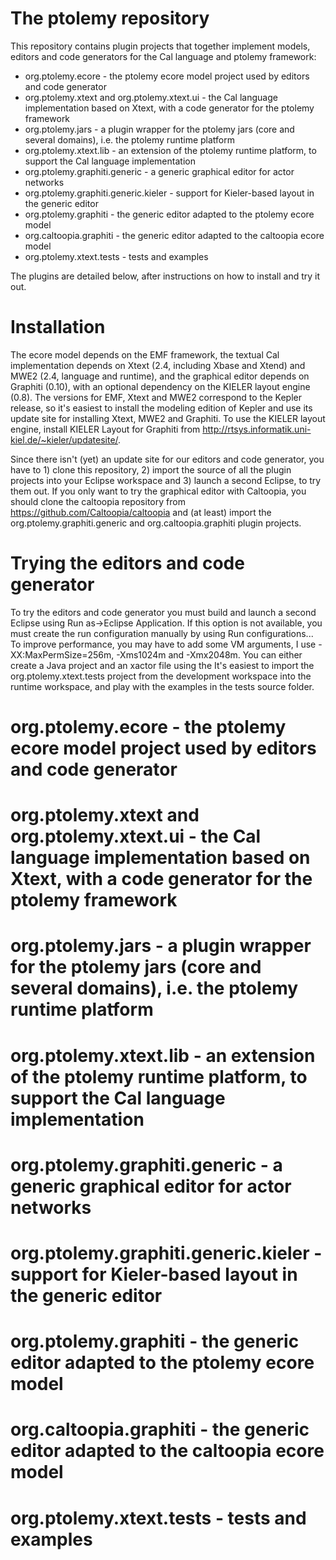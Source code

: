 # The ptolemy repository

This repository contains plugin projects that together implement models, editors and code generators for the Cal language and ptolemy framework:
* org.ptolemy.ecore - the ptolemy ecore model project used by editors and code generator
* org.ptolemy.xtext and org.ptolemy.xtext.ui - the Cal language implementation based on Xtext, with a code generator for the ptolemy framework
* org.ptolemy.jars - a plugin wrapper for the ptolemy jars (core and several domains), i.e. the ptolemy runtime platform
* org.ptolemy.xtext.lib - an extension of the ptolemy runtime platform, to support the Cal language implementation
* org.ptolemy.graphiti.generic - a generic graphical editor for actor networks
* org.ptolemy.graphiti.generic.kieler - support for Kieler-based layout in the generic editor
* org.ptolemy.graphiti - the generic editor adapted to the ptolemy ecore model
* org.caltoopia.graphiti - the generic editor adapted to the caltoopia ecore model
* org.ptolemy.xtext.tests - tests and examples

The plugins are detailed below, after instructions on how to install and try it out.

# Installation

The ecore model depends on the EMF framework, the textual Cal implementation depends on Xtext (2.4, including Xbase and Xtend) and MWE2 (2.4, language and runtime), and the graphical editor depends on Graphiti (0.10), with an optional dependency on the KIELER layout engine (0.8). The versions for EMF, Xtext and MWE2 correspond to the Kepler release, so it's easiest to install the modeling edition of Kepler and use its update site for installing Xtext, MWE2 and Graphiti. To use the KIELER layout engine, install KIELER Layout for Graphiti from http://rtsys.informatik.uni-kiel.de/~kieler/updatesite/.

Since there isn't (yet) an update site for our editors and code generator, you have to 1) clone this repository, 2) import the source of all the plugin projects into your Eclipse workspace and 3) launch a second Eclipse, to try them out. If you only want to try the graphical editor with Caltoopia, you should clone the caltoopia repository from https://github.com/Caltoopia/caltoopia and (at least) import the org.ptolemy.graphiti.generic and org.caltoopia.graphiti plugin projects.

# Trying the editors and code generator

To try the editors and code generator you must build and launch a second Eclipse using Run as->Eclipse Application. If this option is not available, you must create the run configuration manually by using Run configurations... To improve performance, you may have to add some VM arguments, I use -XX:MaxPermSize=256m, -Xms1024m and -Xmx2048m. You can either create a Java project and an xactor file using the  It's easiest to import the org.ptolemy.xtext.tests project from the development workspace into the runtime workspace, and play with the examples in the tests source folder.

# org.ptolemy.ecore - the ptolemy ecore model project used by editors and code generator



# org.ptolemy.xtext and org.ptolemy.xtext.ui - the Cal language implementation based on Xtext, with a code generator for the ptolemy framework
# org.ptolemy.jars - a plugin wrapper for the ptolemy jars (core and several domains), i.e. the ptolemy runtime platform
# org.ptolemy.xtext.lib - an extension of the ptolemy runtime platform, to support the Cal language implementation
# org.ptolemy.graphiti.generic - a generic graphical editor for actor networks
# org.ptolemy.graphiti.generic.kieler - support for Kieler-based layout in the generic editor
# org.ptolemy.graphiti - the generic editor adapted to the ptolemy ecore model
# org.caltoopia.graphiti - the generic editor adapted to the caltoopia ecore model
# org.ptolemy.xtext.tests - tests and examples
